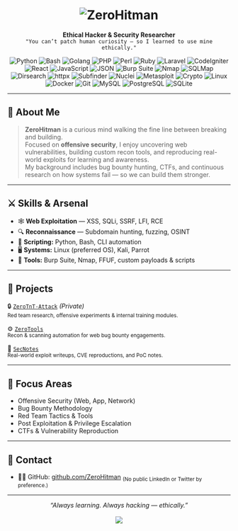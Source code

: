 <!--
  Welcome to the GitHub profile of ZeroHitman.
  Crafted for clarity, edge, and hacker spirit.
-->

<h1 align="center">
  <img src="https://capsule-render.vercel.app/api?type=cylinder&height=300&color=000000&text=ZeroHitman&textBg=false&fontColor=00ff00&fontAlign=50&animation=twinkling&descAlignY=50&fontAlignY=56" alt="ZeroHitman"/>
</h1>

<p align="center">
  <strong>Ethical Hacker & Security Researcher</strong><br>
  <code>"You can’t patch human curiosity — so I learned to use mine ethically."</code>
</p>

<p align="center">
  <!-- Programming Languages -->
<img src="https://img.shields.io/badge/Python-Scripts-3776AB?style=for-the-badge&logo=python" alt="Python"/>
<img src="https://img.shields.io/badge/Bash-Terminal-121011?style=for-the-badge&logo=gnubash" alt="Bash"/>
<img src="https://img.shields.io/badge/GoLang-Binary-00ADD8?style=for-the-badge&logo=go" alt="Golang"/>
<img src="https://img.shields.io/badge/PHP-Web-777BB4?style=for-the-badge&logo=php" alt="PHP"/>
<img src="https://img.shields.io/badge/Perl-Scripting-39457E?style=for-the-badge&logo=perl" alt="Perl"/>
<img src="https://img.shields.io/badge/Ruby-Tools-CC342D?style=for-the-badge&logo=ruby" alt="Ruby"/>

<!-- Web Frameworks -->
<img src="https://img.shields.io/badge/Laravel-Framework-F05340?style=for-the-badge&logo=laravel" alt="Laravel"/>
<img src="https://img.shields.io/badge/CodeIgniter-Framework-EF4223?style=for-the-badge&logo=codeigniter" alt="CodeIgniter"/>
<img src="https://img.shields.io/badge/React-Library-61DAFB?style=for-the-badge&logo=react" alt="React"/>
<img src="https://img.shields.io/badge/JavaScript-Code-F7DF1E?style=for-the-badge&logo=javascript&logoColor=black" alt="JavaScript"/>
<img src="https://img.shields.io/badge/JSON-Data-000000?style=for-the-badge&logo=json" alt="JSON"/>

<!-- Security Tools -->
<img src="https://img.shields.io/badge/Burp-Suite-orange?style=for-the-badge&logo=burpsuite" alt="Burp Suite"/>
<img src="https://img.shields.io/badge/Nmap-Scanner-0070A0?style=for-the-badge&logo=nmap" alt="Nmap"/>
<img src="https://img.shields.io/badge/SQLMap-Automation-red?style=for-the-badge" alt="SQLMap"/>
<img src="https://img.shields.io/badge/Dirsearch-Fuzzing-4B8BBE?style=for-the-badge" alt="Dirsearch"/>
<img src="https://img.shields.io/badge/HTTPX-Recon-000000?style=for-the-badge" alt="httpx"/>
<img src="https://img.shields.io/badge/Subfinder-Enum-2E8B57?style=for-the-badge" alt="Subfinder"/>
<img src="https://img.shields.io/badge/Nuclei-Scanner-008080?style=for-the-badge" alt="Nuclei"/>
<img src="https://img.shields.io/badge/Metasploit-Exploit-3C78D8?style=for-the-badge&logo=metasploit" alt="Metasploit"/>
<img src="https://img.shields.io/badge/Cryptography-Encrypto-darkgreen?style=for-the-badge" alt="Crypto"/>

<!-- System & DevOps -->
<img src="https://img.shields.io/badge/Linux-Terminal-black?style=for-the-badge&logo=linux" alt="Linux"/>
<img src="https://img.shields.io/badge/Docker-Containers-2496ED?style=for-the-badge&logo=docker" alt="Docker"/>
<img src="https://img.shields.io/badge/Git-Version Control-F05032?style=for-the-badge&logo=git" alt="Git"/>

<!-- Databases -->
<img src="https://img.shields.io/badge/MySQL-DB-4479A1?style=for-the-badge&logo=mysql" alt="MySQL"/>
<img src="https://img.shields.io/badge/PostgreSQL-DB-4169E1?style=for-the-badge&logo=postgresql" alt="PostgreSQL"/>
<img src="https://img.shields.io/badge/SQLite-DB-003B57?style=for-the-badge&logo=sqlite" alt="SQLite"/>

</p>

---

## 🧠 About Me

> **ZeroHitman** is a curious mind walking the fine line between breaking and building.  
> Focused on **offensive security**, I enjoy uncovering web vulnerabilities, building custom recon tools, and reproducing real-world exploits for learning and awareness.  
> My background includes bug bounty hunting, CTFs, and continuous research on how systems fail — so we can build them stronger.

---

## ⚔️ Skills & Arsenal

- 🕸️ **Web Exploitation** — XSS, SQLi, SSRF, LFI, RCE
- 🔍 **Reconnaissance** — Subdomain hunting, fuzzing, OSINT
- 🐍 **Scripting:** Python, Bash, CLI automation
- 🖥️ **Systems:** Linux (preferred OS), Kali, Parrot
- 🧰 **Tools:** Burp Suite, Nmap, FFUF, custom payloads & scripts

---

## 🧪 Projects

🔒 [`ZeroTnT-Attack`](#) *(Private)*  
<sub>Red team research, offensive experiments & internal training modules.</sub>

⚙️ [`ZeroTools`](https://github.com/ZeroHitman/ZeroTools)  
<sub>Recon & scanning automation for web bug bounty engagements.</sub>

📝 [`SecNotes`](https://github.com/ZeroHitman/SecNotes)  
<sub>Real-world exploit writeups, CVE reproductions, and PoC notes.</sub>

---

## 🎯 Focus Areas

- Offensive Security (Web, App, Network)
- Bug Bounty Methodology
- Red Team Tactics & Tools
- Post Exploitation & Privilege Escalation
- CTFs & Vulnerability Reproduction

---

## 📡 Contact

- 🧑‍💻 GitHub: [github.com/ZeroHitman](https://github.com/ZeroHitman) 
<sub>(No public LinkedIn or Twitter by preference.)</sub>

---

<p align="center">
  <em>“Always learning. Always hacking — ethically.”</em> <br><br>
  <img src="https://capsule-render.vercel.app/api?type=rect&color=0:000000,100:111111&height=2"/>
</p>
